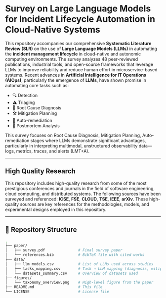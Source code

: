 # Survey on Large Language Models for Incident Lifecycle Automation in Cloud-Native Systems

This repository accompanies our comprehensive **Systematic Literature Review (SLR)** on the use of **Large Language Models (LLMs)** in automating the **incident management lifecycle** in cloud-native and autonomic computing environments. The survey analyzes 48 peer-reviewed publications, industrial tools, and open-source frameworks that leverage LLMs to improve reliability and reduce human effort in microservice-based systems. Recent advances in **Artificial Intelligence for IT Operations (AIOps)**, particularly the emergence of **LLMs**, have shown promise in automating core tasks such as:

- 🔍 Detection  
- ⚠️ Triaging  
- 🔧 Root Cause Diagnosis  
- 🛠️ Mitigation Planning  
- 🤖 Auto-remediation  
- 📝 Postmortem Analysis

This survey focuses on Root Cause Diagnosis, Mitigation Planning, Auto-remediation stages where LLMs demonstrate significant advantages, particularly in interpreting multimodal, unstructured observability data—logs, metrics, traces, and alerts (LMT+A).

---
## High Quality Research

This repository includes high-quality research from some of the most prestigious conferences and journals in the field of software engineering, cloud computing, and distributed systems. The following sources have been surveyed and referenced: **ICSE**, **FSE**, **CLOUD**, **TSE**, **IEEE**, **arXiv**. These high-quality sources are key references for the methodologies, models, and experimental designs employed in this repository.

---

## 📂 Repository Structure

```bash
.
├── paper/
│   ├── survey.pdf               # Final survey paper
│   └── references.bib           # BibTeX file with cited works
├── data/
│   ├── llm_models.csv           # List of LLMs used across studies
│   ├── tasks_mapping.csv        # Task ↔ LLM mapping (diagnosis, mitigation, etc.)
│   └── datasets_summary.csv     # Overview of datasets used
├── figures/
│   └── taxonomy_overview.png    # High-level figure from the paper
├── README.md                    # This file
└── LICENSE                      # License file
